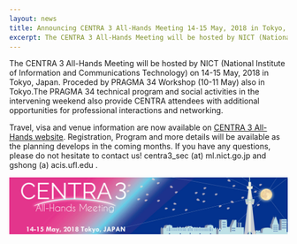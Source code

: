 ```yaml
---
layout: news
title: Announcing CENTRA 3 All-Hands Meeting 14-15 May, 2018 in Tokyo, Japan
excerpt: The CENTRA 3 All-Hands Meeting will be hosted by NICT (National Institute of Information and Communications Technology) on 14-15 May, 2018 in Tokyo, Japan. Proceded by PRAGMA 34 Workshop (10-11 May) also in Tokyo.
---
```


The CENTRA 3 All-Hands Meeting will be hosted by NICT (National Institute of Information and Communications Technology) on 14-15 May, 2018 in Tokyo, Japan. Proceded by PRAGMA 34 Workshop (10-11 May) also in Tokyo.The PRAGMA 34 technical program and social activities in the intervening weekend also provide CENTRA attendees with additional opportunities for professional interactions and networking.

Travel, visa and venue information are now available on [CENTRA 3 All-Hands website](http://www.globalcentra.org/centra3). Registration, Program and more details will be available as the planning develops in the coming months. If you have any questions, please do not hesitate to contact us! centra3_sec (at) ml.nict.go.jp and gshong (a) acis.ufl.edu .

<img src="/img/centra3-banner.jpg" alt="CENTRA 3 banner" style="margin-right: auto;margin-left: auto;" class="img-responsive">
